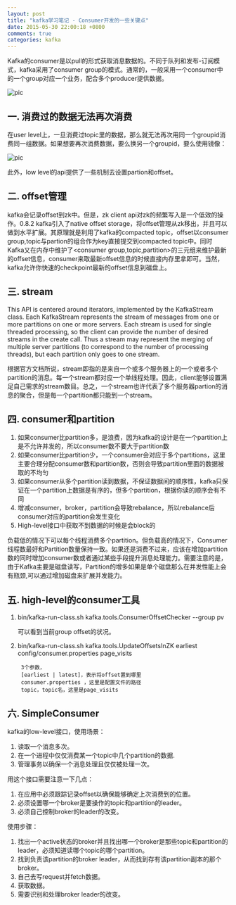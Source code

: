 ```yaml
---
layout: post
title: "kafka学习笔记 - Consumer开发的一些关键点"
date: 2015-05-30 22:00:18 +0800
comments: true
categories: kafka
---
```


Kafka的consumer是以pull的形式获取消息数据的。不同于队列和发布-订阅模式，kafka采用了consumer group的模式。通常的，一般采用一个consumer中的一个group对应一个业务，配合多个producer提供数据。

![pic](/images/blog_images/kafka-consumer.jpg)

## 一. 消费过的数据无法再次消费

在user level上，一旦消费过topic里的数据，那么就无法再次用同一个groupid消费同一组数据。如果想要再次消费数据，要么换另一个groupid，要么使用镜像：
	
![pic](/images/blog_images/kafka-consumer-1.jpg)

此外，low level的api提供了一些机制去设置partion和offset。

## 二. offset管理

kafka会记录offset到zk中。但是，zk client api对zk的频繁写入是一个低效的操作。0.8.2 kafka引入了native offset storage，将offset管理从zk移出，并且可以做到水平扩展。其原理就是利用了kafka的compacted topic，offset以consumer group,topic与partion的组合作为key直接提交到compacted topic中。同时Kafka又在内存中维护了<consumer group,topic,partition>的三元组来维护最新的offset信息，consumer来取最新offset信息的时候直接内存里拿即可。当然，kafka允许你快速的checkpoint最新的offset信息到磁盘上。

## 三. stream

This API is centered around iterators, implemented by the KafkaStream class. Each KafkaStream represents the stream of messages from one or more partitions on one or more servers. Each stream is used for single threaded processing, so the client can provide the number of desired streams in the create call. Thus a stream may represent the merging of multiple server partitions (to correspond to the number of processing threads), but each partition only goes to one stream.

根据官方文档所说，stream即指的是来自一个或多个服务器上的一个或者多个partition的消息。每一个stream都对应一个单线程处理。因此，client能够设置满足自己需求的stream数目。总之，一个stream也许代表了多个服务器partion的消息的聚合，但是每一个partition都只能到一个stream。

## 四. consumer和partition

1. 如果consumer比partition多，是浪费，因为kafka的设计是在一个partition上是不允许并发的，所以consumer数不要大于partition数 
2. 如果consumer比partition少，一个consumer会对应于多个partitions，这里主要合理分配consumer数和partition数，否则会导致partition里面的数据被取的不均匀 
3. 如果consumer从多个partition读到数据，不保证数据间的顺序性，kafka只保证在一个partition上数据是有序的，但多个partition，根据你读的顺序会有不同 
4. 增减consumer，broker，partition会导致rebalance，所以rebalance后consumer对应的partition会发生变化 
5. High-level接口中获取不到数据的时候是会block的

负载低的情况下可以每个线程消费多个partition。但负载高的情况下，Consumer 线程数最好和Partition数量保持一致。如果还是消费不过来，应该在增加partition数的同时增加consumer数或者通过某些手段提升消息处理能力。需要注意的是，由于Kafka主要是磁盘读写，Partition的增多如果是单个磁盘那么在并发性能上会有瓶颈,可以通过增加磁盘来扩展并发能力。

## 五. high-level的consumer工具

1. bin/kafka-run-class.sh kafka.tools.ConsumerOffsetChecker --group pv

	可以看到当前group offset的状况。

2. bin/kafka-run-class.sh kafka.tools.UpdateOffsetsInZK earliest config/consumer.properties  page_visits

		3个参数， 
		[earliest | latest]，表示将offset置到哪里 
		consumer.properties ，这里是配置文件的路径 
		topic，topic名，这里是page_visits
		
## 六. SimpleConsumer

kafka的low-level接口，使用场景：

1. 读取一个消息多次。
2. 在一个进程中仅仅消费某一个topic中几个partition的数据.
3. 管理事务以确保一个消息处理且仅仅被处理一次。

用这个接口需要注意一下几点：

1. 在应用中必须跟踪记录offset以确保能够确定上次消费到的位置。
2. 必须设置哪一个broker是要操作的topic和partition的leader。
3. 必须自己控制broker的leader的改变。

使用步骤：

1. 找出一个active状态的broker并且找出哪一个broker是那些topic和partition的leader，必须知道读哪个topic的哪个partition。 
2. 找到负责该partition的broker leader，从而找到存有该partition副本的那个broker。
3. 自己去写request并fetch数据。 
4. 获取数据。
5. 需要识别和处理broker leader的改变。